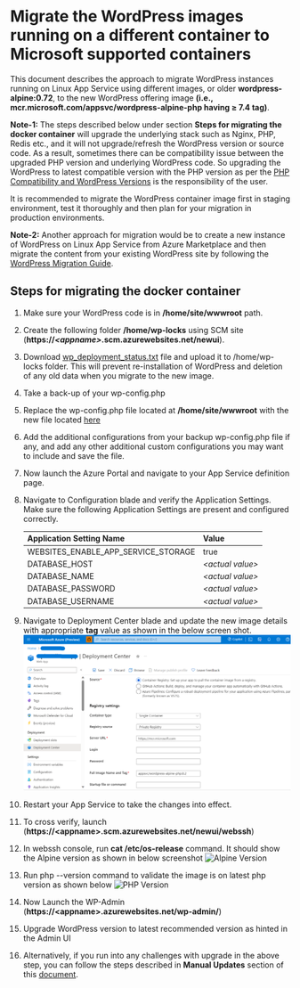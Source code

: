 # Migrate the WordPress images running on a different container to Microsoft supported containers

This document describes the approach to migrate WordPress instances running on Linux App Service using different images, or older **wordpress-alpine:0.72**, to the new WordPress offering image **(i.e., mcr.microsoft.com/appsvc/wordpress-alpine-php having $\geq$ 7.4 tag)**.

**Note-1:** The steps described below under section **Steps for migrating the docker container** will upgrade the underlying stack such as Nginx, PHP, Redis etc., and it will not upgrade/refresh the WordPress version or source code.  As a result, sometimes there can be compatibility issue between the upgraded PHP version and underlying WordPress code. So upgrading the WordPress to latest compatible version with the PHP version as per the [PHP Compatibility and WordPress Versions](https://make.wordpress.org/core/handbook/references/php-compatibility-and-wordpress-versions/) is the responsibility of the user.

It is recommended to migrate the WordPress container image first in staging environment, test it thoroughly and then plan for your migration in production environments.

**Note-2:** Another approach for migration would be to create a new instance of WordPress on Linux App Service from Azure Marketplace and then migrate the content from your existing WordPress site by following the [WordPress Migration Guide](./wordpress_migration_linux_appservices.md).

## Steps for migrating the docker container

1. Make sure your WordPress code is in **/home/site/wwwroot** path.
2. Create the following folder **/home/wp-locks** using SCM site (**https://_\<appname\>_.scm.azurewebsites.net/newui**).
3. Download [wp_deployment_status.txt](./files/wp_deployment_status.txt) file and upload it to /home/wp-locks folder. This will prevent re-installation of WordPress and deletion of any old data when you migrate to the new image.
4. Take a back-up of your wp-config.php
5. Replace the wp-config.php file located at **/home/site/wwwroot** with the new file located [here][def]
6. Add the additional configurations from your backup wp-config.php file if any, and add any other additional custom configurations you may want to include and save the file.
7. Now launch the Azure Portal and navigate to your App Service definition page.
8. Navigate to Configuration blade and verify the Application Settings. Make sure the following Application Settings are present and configured correctly.

    |    Application Setting Name            |  Value   |
    |----------------------------------------|----------|
    |    WEBSITES_ENABLE_APP_SERVICE_STORAGE |  true    |
    |    DATABASE_HOST                       | *\<actual value\>* |
    |    DATABASE_NAME                       | *\<actual value\>* |
    |    DATABASE_PASSWORD                   | *\<actual value\>* |
    |    DATABASE_USERNAME                   | *\<actual value\>* |

9. Navigate to Deployment Center blade and update the new image details  with appropriate **tag** value as shown in the below screen shot.
![Deployment Center](./media/wordpress_deployment_center_update.png)
10. Restart your App Service to take the changes into effect.
11. To cross verify, launch (**https://\<appname\>.scm.azurewebsites.net/newui/webssh**)
12. In webssh console, run **cat /etc/os-release** command. It should show the Alpine version as shown in below screenshot ![Alpine Version](./media/WP-Alpine-Version.png)
13. Run php --version command to validate the image is on latest php version as shown below
![PHP Version](./media/WP-PHP-Version.png)
14. Now Launch the WP-Admin (**https://\<appname\>.azurewebsites.net/wp-admin/**)
15. Upgrade WordPress version to latest recommended version as hinted in the Admin UI
16. Alternatively, if you run into any challenges with upgrade in the above step, you can follow the steps described in **Manual Updates** section of this [document](https://wordpress.org/support/article/updating-wordpress/).

[def]: https://github.com/Azure-App-Service/ImageBuilder/blob/master/GenerateDockerFiles/wordpress/wordpress/wordpress_src/wordpress-azure/wp-config.php
